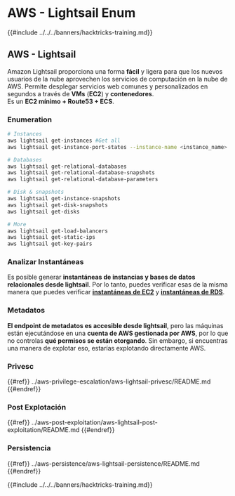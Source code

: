 # AWS - Lightsail Enum

{{#include ../../../banners/hacktricks-training.md}}

## AWS - Lightsail

Amazon Lightsail proporciona una forma **fácil** y ligera para que los nuevos usuarios de la nube aprovechen los servicios de computación en la nube de AWS. Permite desplegar servicios web comunes y personalizados en segundos a través de **VMs** (**EC2**) y **contenedores**.\
Es un **EC2 mínimo + Route53 + ECS**.

### Enumeration
```bash
# Instances
aws lightsail get-instances #Get all
aws lightsail get-instance-port-states --instance-name <instance_name> #Get open ports

# Databases
aws lightsail get-relational-databases
aws lightsail get-relational-database-snapshots
aws lightsail get-relational-database-parameters

# Disk & snapshots
aws lightsail get-instance-snapshots
aws lightsail get-disk-snapshots
aws lightsail get-disks

# More
aws lightsail get-load-balancers
aws lightsail get-static-ips
aws lightsail get-key-pairs
```
### Analizar Instantáneas

Es posible generar **instantáneas de instancias y bases de datos relacionales desde lightsail**. Por lo tanto, puedes verificar esas de la misma manera que puedes verificar [**instantáneas de EC2**](aws-ec2-ebs-elb-ssm-vpc-and-vpn-enum/#ebs) y [**instantáneas de RDS**](aws-relational-database-rds-enum.md#enumeration).

### Metadatos

**El endpoint de metadatos es accesible desde lightsail**, pero las máquinas están ejecutándose en una **cuenta de AWS gestionada por AWS**, por lo que no controlas **qué permisos se están otorgando**. Sin embargo, si encuentras una manera de explotar eso, estarías explotando directamente AWS.

### Privesc

{{#ref}}
../aws-privilege-escalation/aws-lightsail-privesc/README.md
{{#endref}}

### Post Explotación

{{#ref}}
../aws-post-exploitation/aws-lightsail-post-exploitation/README.md
{{#endref}}

### Persistencia

{{#ref}}
../aws-persistence/aws-lightsail-persistence/README.md
{{#endref}}

{{#include ../../../banners/hacktricks-training.md}}

